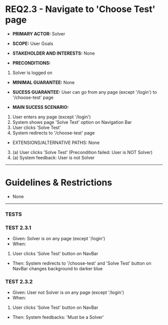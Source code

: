 # REQ2.3 - Navigate to 'Choose Test' page

- **PRIMARY ACTOR:** Solver

- **SCOPE:** User Goals

- **STAKEHOLDER AND INTERESTS:** None

- **PRECONDITIONS:**
1. Solver is logged on

- **MINIMAL GUARANTEE:** None

- **SUCESS GUARANTEE:** User can go from any page (except '/login') to '/choose-test' page

- **MAIN SUCESS SCENARIO:** 
1. User enters any page (except '/login')
2. System shows page 'Solve Test' option on Navigation Bar 
3. User clicks 'Solve Test'
4. System redirects to '/choose-test' page

- EXTENSIONS/ALTERNATIVE PATHS: None

3. (a) User clicks 'Solve Test' (Precondition failed: User is NOT Solver)
4. (a) System feedback: User is not Solver

---

# Guidelines & Restrictions

- None

---
### TESTS

### TEST 2.3.1
- Given: Solver is on any page (except '/login')
- When:
1. User clicks 'Solve Test' button on NavBar 
- Then: System redirects to '/choose-test' and 'Solve Test' button on NavBar changes background to darker blue

### TEST 2.3.2
- Given: User not Solver is on any page (except '/login')
- When:
1. User clicks 'Solve Test' button on NavBar 
- Then: System feedbacks: 'Must be a Solver' 